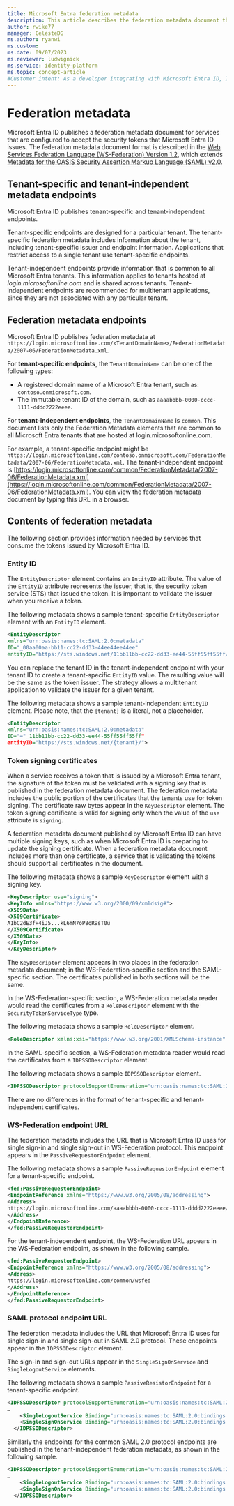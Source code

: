 ```yaml
---
title: Microsoft Entra federation metadata
description: This article describes the federation metadata document that Microsoft Entra ID publishes for services that accept Microsoft Entra tokens.
author: rwike77
manager: CelesteDG
ms.author: ryanwi
ms.custom:
ms.date: 09/07/2023
ms.reviewer: ludwignick
ms.service: identity-platform
ms.topic: concept-article
#Customer intent: As a developer integrating with Microsoft Entra ID, I want to understand the federation metadata document format and endpoints, so that I can configure my application to validate the issuer and token signing certificates of security tokens issued by Microsoft Entra ID.
---
```


# Federation metadata

Microsoft Entra ID publishes a federation metadata document for services that are configured to accept the security tokens that Microsoft Entra ID issues. The federation metadata document format is described in the [Web Services Federation Language (WS-Federation) Version 1.2](https://docs.oasis-open.org/wsfed/federation/v1.2/os/ws-federation-1.2-spec-os.html), which extends [Metadata for the OASIS Security Assertion Markup Language (SAML) v2.0](https://docs.oasis-open.org/security/saml/v2.0/saml-metadata-2.0-os.pdf).

## Tenant-specific and tenant-independent metadata endpoints

Microsoft Entra ID publishes tenant-specific and tenant-independent endpoints.

Tenant-specific endpoints are designed for a particular tenant. The tenant-specific federation metadata includes information about the tenant, including tenant-specific issuer and endpoint information. Applications that restrict access to a single tenant use tenant-specific endpoints.

Tenant-independent endpoints provide information that is common to all Microsoft Entra tenants. This information applies to tenants hosted at *login.microsoftonline.com* and is shared across tenants. Tenant-independent endpoints are recommended for multitenant applications, since they are not associated with any particular tenant.

## Federation metadata endpoints

Microsoft Entra ID publishes federation metadata at `https://login.microsoftonline.com/<TenantDomainName>/FederationMetadata/2007-06/FederationMetadata.xml`.

For **tenant-specific endpoints**, the `TenantDomainName` can be one of the following types:

* A registered domain name of a Microsoft Entra tenant, such as: `contoso.onmicrosoft.com`.
* The immutable tenant ID of the domain, such as `aaaabbbb-0000-cccc-1111-dddd2222eeee`.

For **tenant-independent endpoints**, the `TenantDomainName` is `common`. This document lists only the Federation Metadata elements that are common to all Microsoft Entra tenants that are hosted at login.microsoftonline.com.

For example, a tenant-specific endpoint might be `https://login.microsoftonline.com/contoso.onmicrosoft.com/FederationMetadata/2007-06/FederationMetadata.xml`. The tenant-independent endpoint is [https://login.microsoftonline.com/common/FederationMetadata/2007-06/FederationMetadata.xml](https://login.microsoftonline.com/common/FederationMetadata/2007-06/FederationMetadata.xml). You can view the federation metadata document by typing this URL in a browser.

## Contents of federation metadata

The following section provides information needed by services that consume the tokens issued by Microsoft Entra ID.

### Entity ID

The `EntityDescriptor` element contains an `EntityID` attribute. The value of the `EntityID` attribute represents the issuer, that is, the security token service (STS) that issued the token. It is important to validate the issuer when you receive a token.

The following metadata shows a sample tenant-specific `EntityDescriptor` element with an `EntityID` element.

```xml
<EntityDescriptor
xmlns="urn:oasis:names:tc:SAML:2.0:metadata"
ID="_00aa00aa-bb11-cc22-dd33-44ee44ee44ee"
entityID="https://sts.windows.net/11bb11bb-cc22-dd33-ee44-55ff55ff55ff/">
```

You can replace the tenant ID in the tenant-independent endpoint with your tenant ID to create a tenant-specific `EntityID` value. The resulting value will be the same as the token issuer. The strategy allows a multitenant application to validate the issuer for a given tenant.

The following metadata shows a sample tenant-independent `EntityID` element. Please note, that the `{tenant}` is a literal, not a placeholder.

```xml
<EntityDescriptor
xmlns="urn:oasis:names:tc:SAML:2.0:metadata"
ID="="_11bb11bb-cc22-dd33-ee44-55ff55ff55ff"
entityID="https://sts.windows.net/{tenant}/">
```

### Token signing certificates

When a service receives a token that is issued by a Microsoft Entra tenant, the signature of the token must be validated with a signing key that is published in the federation metadata document. The federation metadata includes the public portion of the certificates that the tenants use for token signing. The certificate raw bytes appear in the `KeyDescriptor` element. The token signing certificate is valid for signing only when the value of the `use` attribute is `signing`.

A federation metadata document published by Microsoft Entra ID can have multiple signing keys, such as when Microsoft Entra ID is preparing to update the signing certificate. When a federation metadata document includes more than one certificate, a service that is validating the tokens should support all certificates in the document.

The following metadata shows a sample `KeyDescriptor` element with a signing key.

```xml
<KeyDescriptor use="signing">
<KeyInfo xmlns="https://www.w3.org/2000/09/xmldsig#">
<X509Data>
<X509Certificate>
A1bC2dE3fH4iJ5...kL6mN7oP8qR9sT0u
</X509Certificate>
</X509Data>
</KeyInfo>
</KeyDescriptor>
  ```

The `KeyDescriptor` element appears in two places in the federation metadata document; in the WS-Federation-specific section and the SAML-specific section. The certificates published in both sections will be the same.

In the WS-Federation-specific section, a WS-Federation metadata reader would read the certificates from a `RoleDescriptor` element with the `SecurityTokenServiceType` type.

The following metadata shows a sample `RoleDescriptor` element.

```xml
<RoleDescriptor xmlns:xsi="https://www.w3.org/2001/XMLSchema-instance" xmlns:fed="https://docs.oasis-open.org/wsfed/federation/200706" xsi:type="fed:SecurityTokenServiceType" protocolSupportEnumeration="https://docs.oasis-open.org/wsfed/federation/200706">
```

In the SAML-specific section, a WS-Federation metadata reader would read the certificates from a `IDPSSODescriptor` element.

The following metadata shows a sample `IDPSSODescriptor` element.

```xml
<IDPSSODescriptor protocolSupportEnumeration="urn:oasis:names:tc:SAML:2.0:protocol">
```
There are no differences in the format of tenant-specific and tenant-independent certificates.

### WS-Federation endpoint URL

The federation metadata includes the URL that is Microsoft Entra ID uses for single sign-in and single sign-out in WS-Federation protocol. This endpoint appears in the `PassiveRequestorEndpoint` element.

The following metadata shows a sample `PassiveRequestorEndpoint` element for a tenant-specific endpoint.

```xml
<fed:PassiveRequestorEndpoint>
<EndpointReference xmlns="https://www.w3.org/2005/08/addressing">
<Address>
https://login.microsoftonline.com/aaaabbbb-0000-cccc-1111-dddd2222eeee/wsfed
</Address>
</EndpointReference>
</fed:PassiveRequestorEndpoint>
```

For the tenant-independent endpoint, the WS-Federation URL appears in the WS-Federation endpoint, as shown in the following sample.

```xml
<fed:PassiveRequestorEndpoint>
<EndpointReference xmlns="https://www.w3.org/2005/08/addressing">
<Address>
https://login.microsoftonline.com/common/wsfed
</Address>
</EndpointReference>
</fed:PassiveRequestorEndpoint>
```

### SAML protocol endpoint URL

The federation metadata includes the URL that Microsoft Entra ID uses for single sign-in and single sign-out in SAML 2.0 protocol. These endpoints appear in the `IDPSSODescriptor` element.

The sign-in and sign-out URLs appear in the `SingleSignOnService` and `SingleLogoutService` elements.

The following metadata shows a sample `PassiveResistorEndpoint` for a tenant-specific endpoint.

```xml
<IDPSSODescriptor protocolSupportEnumeration="urn:oasis:names:tc:SAML:2.0:protocol">
…
    <SingleLogoutService Binding="urn:oasis:names:tc:SAML:2.0:bindings:HTTP-Redirect" Location="https://login.microsoftonline.com/contoso.onmicrosoft.com/saml2" />
    <SingleSignOnService Binding="urn:oasis:names:tc:SAML:2.0:bindings:HTTP-Redirect" Location="https://login.microsoftonline.com/contoso.onmicrosoft.com /saml2" />
  </IDPSSODescriptor>
```

Similarly the endpoints for the common SAML 2.0 protocol endpoints are published in the tenant-independent federation metadata, as shown in the following sample.

```xml
<IDPSSODescriptor protocolSupportEnumeration="urn:oasis:names:tc:SAML:2.0:protocol">
…
    <SingleLogoutService Binding="urn:oasis:names:tc:SAML:2.0:bindings:HTTP-Redirect" Location="https://login.microsoftonline.com/common/saml2" />
    <SingleSignOnService Binding="urn:oasis:names:tc:SAML:2.0:bindings:HTTP-Redirect" Location="https://login.microsoftonline.com/common/saml2" />
  </IDPSSODescriptor>
```
